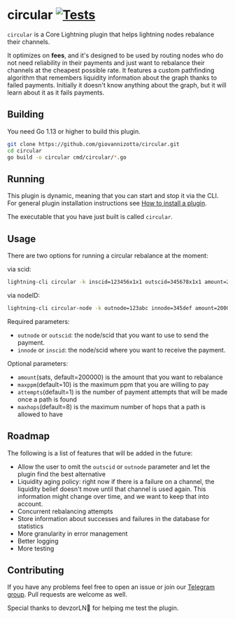 # circular [![Tests](https://github.com/giovannizotta/circular/actions/workflows/tests.yml/badge.svg?branch=main)](https://github.com/giovannizotta/circular/actions/workflows/tests.yml)

`circular` is a Core Lightning plugin that helps lightning nodes rebalance their channels.

It optimizes on **fees**, and it's designed to be used by routing nodes who do not need reliability in their payments and just want to rebalance their channels at the cheapest possible rate.
It features a custom pathfinding algorithm that remembers liquidity information about the graph thanks to failed payments. Initially it doesn't know anything about the graph, but it will learn about it as it fails payments.

## Building
You need Go 1.13 or higher to build this plugin.

```bash
git clone https://github.com/giovannizotta/circular.git
cd circular
go build -o circular cmd/circular/*.go
```

## Running
This plugin is dynamic, meaning that you can start and stop it via the CLI. For general plugin installation instructions see [How to install a plugin](https://github.com/lightningd/plugins/blob/master/README.md#Installation).

The executable that you have just built is called `circular`.

## Usage
There are two options for running a circular rebalance at the moment:

via scid:
```bash
lightning-cli circular -k inscid=123456x1x1 outscid=345678x1x1 amount=200000 maxppm=10 attempts=1
```

via nodeID:
```bash
lightning-cli circular-node -k outnode=123abc innode=345def amount=200000 maxppm=10 attempts=1
```

Required parameters:
* `outnode` or `outscid`: the node/scid that you want to use to send the payment.
* `innode` or `inscid`: the node/scid where you want to receive the payment.

Optional parameters:
* `amount`(sats, default=200000) is the amount that you want to rebalance
* `maxppm`(default=10) is the maximum ppm that you are willing to pay
* `attempts`(default=1) is the number of payment attempts that will be made once a path is found
* `maxhops`(default=8) is the maximum number of hops that a path is allowed to have

## Roadmap
The following is a list of features that will be added in the future:
* Allow the user to omit the `outscid` or `outnode` parameter and let the plugin find the best alternative
* Liquidity aging policy: right now if there is a failure on a channel, the liquidity belief doesn't move until that channel is used again. This information might change over time, and we want to keep that into account.
* Concurrent rebalancing attempts
* Store information about successes and failures in the database for statistics
* More granularity in error management
* Better logging
* More testing

## Contributing
If you have any problems feel free to open an issue or join our [Telegram group](https://t.me/+u_R8kAfpSJBjMjI0). Pull requests are welcome as well.

Special thanks to devzorLN🐸 for helping me test the plugin.
